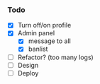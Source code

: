 ### Todo
- [x] Turn off/on profile
- [x] Admin panel 
    - [x] message to all
    - [x] banlist
- [ ] Refactor? (too many logs)
- [ ] Design
- [ ] Deploy